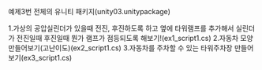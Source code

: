 예제3번 전체의 유니티 패키지(unity03.unitypackage)

1.가상의 공압실린더가 있을때 전진, 후진하도록 하고 옆에 타워램프를 추가해서 실린더가 전진일때 후진일때 뭔가 램프가 점등되도록 해보기!(ex1_script1.cs)
2.자동차 모양 만들어보기(고난이도)(ex2_script1.cs)
3.자동차를 주차할 수 있는 타워주차장 만들어보기(ex3_script1.cs)
